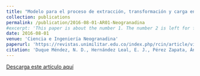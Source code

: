 ```yaml
---
title: "Modelo para el proceso de extracción, transformación y carga en bodegas de datos. Una aplicación con datos ambientales"
collection: publications
permalink: /publication/2016-08-01-AR01-Neogranadina
#excerpt: 'This paper is about the number 1. The number 2 is left for future work.'
date: 2016-08-01
venue: 'Ciencia e Ingeniería Neogranadina'
paperurl: 'https://revistas.unimilitar.edu.co/index.php/rcin/article/view/1799'
citation: 'Duque Méndez, N. D., Hernández Leal, E. J., Pérez Zapata, Ángela M., Arroyave Tabares, A. F., & Espinosa Gómez, D. A. (2016). Modelo para el proceso de extracción, transformación y carga en bodegas de datos. Una aplicación con datos ambientales. Ciencia E Ingeniería Neogranadina, 26(2), 95-109. https://doi.org/10.18359/rcin.1799'
---
```


[Descarga este artículo aquí](https://ejhernandezl.github.io/files/AR01_Neogranadina.pdf)